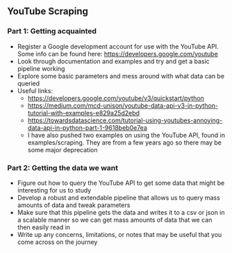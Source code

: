 ## YouTube Scraping

### Part 1: Getting acquainted
- Register a Google development account for use with the YouTube API. Some info can be found here: https://developers.google.com/youtube
- Look through documentation and examples and try and get a basic pipeline working
- Explore some basic parameters and mess around with what data can be queried
- Useful links:
  - https://developers.google.com/youtube/v3/quickstart/python
  - https://medium.com/mcd-unison/youtube-data-api-v3-in-python-tutorial-with-examples-e829a25d2ebd
  - https://towardsdatascience.com/tutorial-using-youtubes-annoying-data-api-in-python-part-1-9618beb0e7ea
  - I have also pushed two examples on using the YouTube API, found in examples/scraping. They are from a few years ago so there may be some major deprecation

### Part 2: Getting the data we want

- Figure out how to query the YouTube API to get some data that might be interesting for us to study
- Develop a robust and extendable pipeline that allows us to query mass amounts of data and tweak parameters
- Make sure that this pipeline gets the data and writes it to a csv or json in a scalable manner so we can get mass amounts of data that we can then easily read in
- Write up any concerns, limitations, or notes that may be useful that you come across on the journey